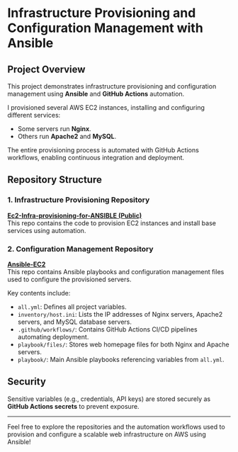 # Infrastructure Provisioning and Configuration Management with Ansible

## Project Overview

This project demonstrates infrastructure provisioning and configuration management using **Ansible** and **GitHub Actions** automation.

I provisioned several AWS EC2 instances, installing and configuring different services:
- Some servers run **Nginx**.
- Others run **Apache2** and **MySQL**.

The entire provisioning process is automated with GitHub Actions workflows, enabling continuous integration and deployment.

## Repository Structure

### 1. Infrastructure Provisioning Repository  
**[Ec2-Infra-provisioning-for-ANSIBLE (Public)](your-repo-link-here)**  
This repo contains the code to provision EC2 instances and install base services using automation.

### 2. Configuration Management Repository  
**[Ansible-EC2](your-repo-link-here)**  
This repo contains Ansible playbooks and configuration management files used to configure the provisioned servers.

Key contents include:
- `all.yml`: Defines all project variables.
- `inventory/host.ini`: Lists the IP addresses of Nginx servers, Apache2 servers, and MySQL database servers.
- `.github/workflows/`: Contains GitHub Actions CI/CD pipelines automating deployment.
- `playbook/files/`: Stores web homepage files for both Nginx and Apache servers.
- `playbook/`: Main Ansible playbooks referencing variables from `all.yml`.

## Security

Sensitive variables (e.g., credentials, API keys) are stored securely as **GitHub Actions secrets** to prevent exposure.

---

Feel free to explore the repositories and the automation workflows used to provision and configure a scalable web infrastructure on AWS using Ansible!
